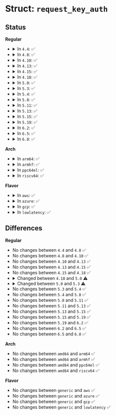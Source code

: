 # Struct: <code>request_key_auth</code>

## Status
<b>Regular</b>
<ul>
<li>
<details>
<summary>In <code>4.4</code>: ✅</summary>

```c
struct request_key_auth {
    struct key *target_key;
    struct key *dest_keyring;
    const struct cred *cred;
    void *callout_info;
    size_t callout_len;
    pid_t pid;
};
```
</details>
</li>
<li>
<details>
<summary>In <code>4.8</code>: ✅</summary>

```c
struct request_key_auth {
    struct key *target_key;
    struct key *dest_keyring;
    const struct cred *cred;
    void *callout_info;
    size_t callout_len;
    pid_t pid;
};
```
</details>
</li>
<li>
<details>
<summary>In <code>4.10</code>: ✅</summary>

```c
struct request_key_auth {
    struct key *target_key;
    struct key *dest_keyring;
    const struct cred *cred;
    void *callout_info;
    size_t callout_len;
    pid_t pid;
};
```
</details>
</li>
<li>
<details>
<summary>In <code>4.13</code>: ✅</summary>

```c
struct request_key_auth {
    struct key *target_key;
    struct key *dest_keyring;
    const struct cred *cred;
    void *callout_info;
    size_t callout_len;
    pid_t pid;
};
```
</details>
</li>
<li>
<details>
<summary>In <code>4.15</code>: ✅</summary>

```c
struct request_key_auth {
    struct key *target_key;
    struct key *dest_keyring;
    const struct cred *cred;
    void *callout_info;
    size_t callout_len;
    pid_t pid;
};
```
</details>
</li>
<li>
<details>
<summary>In <code>4.18</code>: ✅</summary>

```c
struct request_key_auth {
    struct key *target_key;
    struct key *dest_keyring;
    const struct cred *cred;
    void *callout_info;
    size_t callout_len;
    pid_t pid;
};
```
</details>
</li>
<li>
<details>
<summary>In <code>5.0</code>: ✅</summary>

```c
struct request_key_auth {
    struct key *target_key;
    struct key *dest_keyring;
    const struct cred *cred;
    void *callout_info;
    size_t callout_len;
    pid_t pid;
    char op[8];
};
```
</details>
</li>
<li>
<details>
<summary>In <code>5.3</code>: ✅</summary>

```c
struct request_key_auth {
    struct callback_head rcu;
    struct key *target_key;
    struct key *dest_keyring;
    const struct cred *cred;
    void *callout_info;
    size_t callout_len;
    pid_t pid;
    char op[8];
};
```
</details>
</li>
<li>
<details>
<summary>In <code>5.4</code>: ✅</summary>

```c
struct request_key_auth {
    struct callback_head rcu;
    struct key *target_key;
    struct key *dest_keyring;
    const struct cred *cred;
    void *callout_info;
    size_t callout_len;
    pid_t pid;
    char op[8];
};
```
</details>
</li>
<li>
<details>
<summary>In <code>5.8</code>: ✅</summary>

```c
struct request_key_auth {
    struct callback_head rcu;
    struct key *target_key;
    struct key *dest_keyring;
    const struct cred *cred;
    void *callout_info;
    size_t callout_len;
    pid_t pid;
    char op[8];
};
```
</details>
</li>
<li>
<details>
<summary>In <code>5.11</code>: ✅</summary>

```c
struct request_key_auth {
    struct callback_head rcu;
    struct key *target_key;
    struct key *dest_keyring;
    const struct cred *cred;
    void *callout_info;
    size_t callout_len;
    pid_t pid;
    char op[8];
};
```
</details>
</li>
<li>
<details>
<summary>In <code>5.13</code>: ✅</summary>

```c
struct request_key_auth {
    struct callback_head rcu;
    struct key *target_key;
    struct key *dest_keyring;
    const struct cred *cred;
    void *callout_info;
    size_t callout_len;
    pid_t pid;
    char op[8];
};
```
</details>
</li>
<li>
<details>
<summary>In <code>5.15</code>: ✅</summary>

```c
struct request_key_auth {
    struct callback_head rcu;
    struct key *target_key;
    struct key *dest_keyring;
    const struct cred *cred;
    void *callout_info;
    size_t callout_len;
    pid_t pid;
    char op[8];
};
```
</details>
</li>
<li>
<details>
<summary>In <code>5.19</code>: ✅</summary>

```c
struct request_key_auth {
    struct callback_head rcu;
    struct key *target_key;
    struct key *dest_keyring;
    const struct cred *cred;
    void *callout_info;
    size_t callout_len;
    pid_t pid;
    char op[8];
};
```
</details>
</li>
<li>
<details>
<summary>In <code>6.2</code>: ✅</summary>

```c
struct request_key_auth {
    struct callback_head rcu;
    struct key *target_key;
    struct key *dest_keyring;
    const struct cred *cred;
    void *callout_info;
    size_t callout_len;
    pid_t pid;
    char op[8];
};
```
</details>
</li>
<li>
<details>
<summary>In <code>6.5</code>: ✅</summary>

```c
struct request_key_auth {
    struct callback_head rcu;
    struct key *target_key;
    struct key *dest_keyring;
    const struct cred *cred;
    void *callout_info;
    size_t callout_len;
    pid_t pid;
    char op[8];
};
```
</details>
</li>
<li>
<details>
<summary>In <code>6.8</code>: ✅</summary>

```c
struct request_key_auth {
    struct callback_head rcu;
    struct key *target_key;
    struct key *dest_keyring;
    const struct cred *cred;
    void *callout_info;
    size_t callout_len;
    pid_t pid;
    char op[8];
};
```
</details>
</li>
</ul>
<b>Arch</b>
<ul>
<li>
<details>
<summary>In <code>arm64</code>: ✅</summary>

```c
struct request_key_auth {
    struct callback_head rcu;
    struct key *target_key;
    struct key *dest_keyring;
    const struct cred *cred;
    void *callout_info;
    size_t callout_len;
    pid_t pid;
    char op[8];
};
```
</details>
</li>
<li>
<details>
<summary>In <code>armhf</code>: ✅</summary>

```c
struct request_key_auth {
    struct callback_head rcu;
    struct key *target_key;
    struct key *dest_keyring;
    const struct cred *cred;
    void *callout_info;
    size_t callout_len;
    pid_t pid;
    char op[8];
};
```
</details>
</li>
<li>
<details>
<summary>In <code>ppc64el</code>: ✅</summary>

```c
struct request_key_auth {
    struct callback_head rcu;
    struct key *target_key;
    struct key *dest_keyring;
    const struct cred *cred;
    void *callout_info;
    size_t callout_len;
    pid_t pid;
    char op[8];
};
```
</details>
</li>
<li>
<details>
<summary>In <code>riscv64</code>: ✅</summary>

```c
struct request_key_auth {
    struct callback_head rcu;
    struct key *target_key;
    struct key *dest_keyring;
    const struct cred *cred;
    void *callout_info;
    size_t callout_len;
    pid_t pid;
    char op[8];
};
```
</details>
</li>
</ul>
<b>Flavor</b>
<ul>
<li>
<details>
<summary>In <code>aws</code>: ✅</summary>

```c
struct request_key_auth {
    struct callback_head rcu;
    struct key *target_key;
    struct key *dest_keyring;
    const struct cred *cred;
    void *callout_info;
    size_t callout_len;
    pid_t pid;
    char op[8];
};
```
</details>
</li>
<li>
<details>
<summary>In <code>azure</code>: ✅</summary>

```c
struct request_key_auth {
    struct callback_head rcu;
    struct key *target_key;
    struct key *dest_keyring;
    const struct cred *cred;
    void *callout_info;
    size_t callout_len;
    pid_t pid;
    char op[8];
};
```
</details>
</li>
<li>
<details>
<summary>In <code>gcp</code>: ✅</summary>

```c
struct request_key_auth {
    struct callback_head rcu;
    struct key *target_key;
    struct key *dest_keyring;
    const struct cred *cred;
    void *callout_info;
    size_t callout_len;
    pid_t pid;
    char op[8];
};
```
</details>
</li>
<li>
<details>
<summary>In <code>lowlatency</code>: ✅</summary>

```c
struct request_key_auth {
    struct callback_head rcu;
    struct key *target_key;
    struct key *dest_keyring;
    const struct cred *cred;
    void *callout_info;
    size_t callout_len;
    pid_t pid;
    char op[8];
};
```
</details>
</li>
</ul>

## Differences
<b>Regular</b>
<ul>
<li>
No changes between <code>4.4</code> and <code>4.8</code> ✅
</li>
<li>
No changes between <code>4.8</code> and <code>4.10</code> ✅
</li>
<li>
No changes between <code>4.10</code> and <code>4.13</code> ✅
</li>
<li>
No changes between <code>4.13</code> and <code>4.15</code> ✅
</li>
<li>
No changes between <code>4.15</code> and <code>4.18</code> ✅
</li>
<li>
<details>
<summary>Changed between <code>4.18</code> and <code>5.0</code> ⚠️</summary>
<ul>
<li>
<b>Field added. </b>
<code>char op[8]</code>
</li>
</ul>
</details>
</li>
<li>
<details>
<summary>Changed between <code>5.0</code> and <code>5.3</code> ⚠️</summary>
<ul>
<li>
<b>Field added. </b>
<code>struct callback_head rcu</code>
</li>
</ul>
</details>
</li>
<li>
No changes between <code>5.3</code> and <code>5.4</code> ✅
</li>
<li>
No changes between <code>5.4</code> and <code>5.8</code> ✅
</li>
<li>
No changes between <code>5.8</code> and <code>5.11</code> ✅
</li>
<li>
No changes between <code>5.11</code> and <code>5.13</code> ✅
</li>
<li>
No changes between <code>5.13</code> and <code>5.15</code> ✅
</li>
<li>
No changes between <code>5.15</code> and <code>5.19</code> ✅
</li>
<li>
No changes between <code>5.19</code> and <code>6.2</code> ✅
</li>
<li>
No changes between <code>6.2</code> and <code>6.5</code> ✅
</li>
<li>
No changes between <code>6.5</code> and <code>6.8</code> ✅
</li>
</ul>
<b>Arch</b>
<ul>
<li>
No changes between <code>amd64</code> and <code>arm64</code> ✅
</li>
<li>
No changes between <code>amd64</code> and <code>armhf</code> ✅
</li>
<li>
No changes between <code>amd64</code> and <code>ppc64el</code> ✅
</li>
<li>
No changes between <code>amd64</code> and <code>riscv64</code> ✅
</li>
</ul>
<b>Flavor</b>
<ul>
<li>
No changes between <code>generic</code> and <code>aws</code> ✅
</li>
<li>
No changes between <code>generic</code> and <code>azure</code> ✅
</li>
<li>
No changes between <code>generic</code> and <code>gcp</code> ✅
</li>
<li>
No changes between <code>generic</code> and <code>lowlatency</code> ✅
</li>
</ul>
